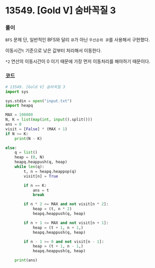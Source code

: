 # 13549. [Gold V] 숨바꼭질 3

### 풀이

`BFS` 문제 단, 일반적인 BFS와 달리 `큐`가 아닌 `우선순위 큐`를 사용해서 구현했다.

이동시간`t` 기준으로 낮은 값부터 처리해서 이동한다.

`*2` 연산의 이동시간이 0 이기 때문에 가장 먼저 이동처리를 해야하기 때문이다. 

### 코드

```python
# 13549. [Gold V] 숨바꼭질 3
import sys

sys.stdin = open("input.txt")
import heapq

MAX = 100000
N, K = list(map(int, input().split()))
ans = 0
visit = [False] * (MAX + 1)
if N >= K:
	print(N - K)

else:
	q = list()
	heap = (0, N)
	heapq.heappush(q, heap)
	while len(q):
		t, n = heapq.heappop(q)
		visit[n] = True

		if n == K:
			ans = t
			break

		if n * 2 <= MAX and not visit[n * 2]:
			heap = (t, n * 2)
			heapq.heappush(q, heap)

		if n + 1 <= MAX and not visit[n + 1]:
			heap = (t + 1, n + 1,)
			heapq.heappush(q, heap)

		if n - 1 >= 0 and not visit[n - 1]:
			heap = (t + 1, n - 1,)
			heapq.heappush(q, heap)

	print(ans)

```

